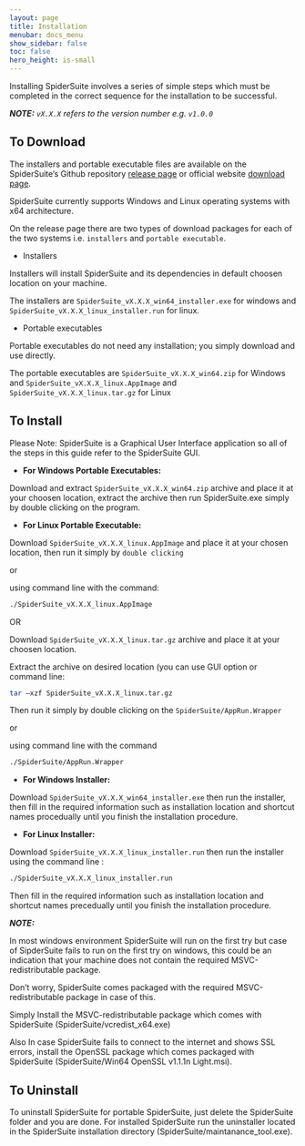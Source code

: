 ```yaml
---
layout: page
title: Installation
menubar: docs_menu
show_sidebar: false
toc: false
hero_height: is-small
---
```


Installing SpiderSuite involves a series of simple steps which must be completed in the correct
sequence for the installation to be successful.

_**NOTE:** `vX.X.X` refers to the version number e.g. `v1.0.0`_

## **To Download**
The installers and portable executable files are available on the SpiderSuite’s Github repository [release page](https://github.com/3nock/SpiderSuite/releases) or official website [download page](https://spidersuite.github.io/download/).

SpiderSuite currently supports Windows and Linux operating systems with x64 architecture. 

On the release page there are two types of download packages for each of the two systems i.e. `installers` and `portable executable`.

- Installers

Installers will install SpiderSuite and its dependencies in default choosen location on your machine. 

The installers are `SpiderSuite_vX.X.X_win64_installer.exe` for windows and `SpiderSuite_vX.X.X_linux_installer.run` for linux.

- Portable executables

Portable executables do not need any installation; you simply download and use directly. 

The portable executables are `SpiderSuite_vX.X.X_win64.zip` for Windows and `SpiderSuite_vX.X.X_linux.AppImage` and `SpiderSuite_vX.X.X_linux.tar.gz` for Linux

## **To Install**
Please Note: SpiderSuite is a Graphical User Interface application so all of the steps in this guide refer to the SpiderSuite GUI.

* **For Windows Portable Executables:**

Download and extract `SpiderSuite_vX.X.X_win64.zip` archive and place it at your choosen location, extract the archive then run SpiderSuite.exe simply by double clicking on the program.

* **For Linux Portable Executable:**

Download `SpiderSuite_vX.X.X_linux.AppImage` and place it at your chosen location, then run it simply by `double clicking` 

or 

using command line with the command:

```bash
./SpiderSuite_vX.X.X_linux.AppImage
```

OR

Download `SpiderSuite_vX.X.X_linux.tar.gz` archive and place it at your choosen location.
 
Extract the archive on desired location (you can use GUI option or command line: 

```bash
tar –xzf SpiderSuite_vX.X.X_linux.tar.gz
```
Then run it simply by double clicking on the `SpiderSuite/AppRun.Wrapper` 

or 

using command line with the command 

```bash
./SpiderSuite/AppRun.Wrapper
```

* **For Windows Installer:**

Download `SpiderSuite_vX.X.X_win64_installer.exe` then run the installer, then fill in the required information such as installation location and shortcut names procedually until you finish the installation procedure.

* **For Linux Installer:**

Download `SpiderSuite_vX.X.X_linux_installer.run` then run the installer using the command line :

```bash
./SpiderSuite_vX.X.X_linux_installer.run
```
Then fill in the required information such as installation location and shortcut names precedually until you finish the installation procedure.

_**NOTE:**_

In most windows environment SpiderSuite will run on the first try but case of SipderSuite fails to run on the first try on windows, this could be an indication that your machine does not contain the required MSVC-redistributable package. 

Don’t worry, SpiderSuite comes packaged with the required MSVC-redistributable package in case of this. 

Simply Install the MSVC-redistributable package which comes with SpiderSuite (SpiderSuite/vcredist_x64.exe)

Also In case SpiderSuite fails to connect to the internet and shows SSL errors, install the OpenSSL package which comes packaged with SpiderSuite (SpiderSuite/Win64 OpenSSL v1.1.1n Light.msi).

## **To Uninstall**
To uninstall SpiderSuite for portable SpiderSuite, just delete the SpiderSuite folder and you are done.  For installed SpiderSuite run the uninstaller located in the SpiderSuite installation directory (SpiderSuite/maintanance_tool.exe).
